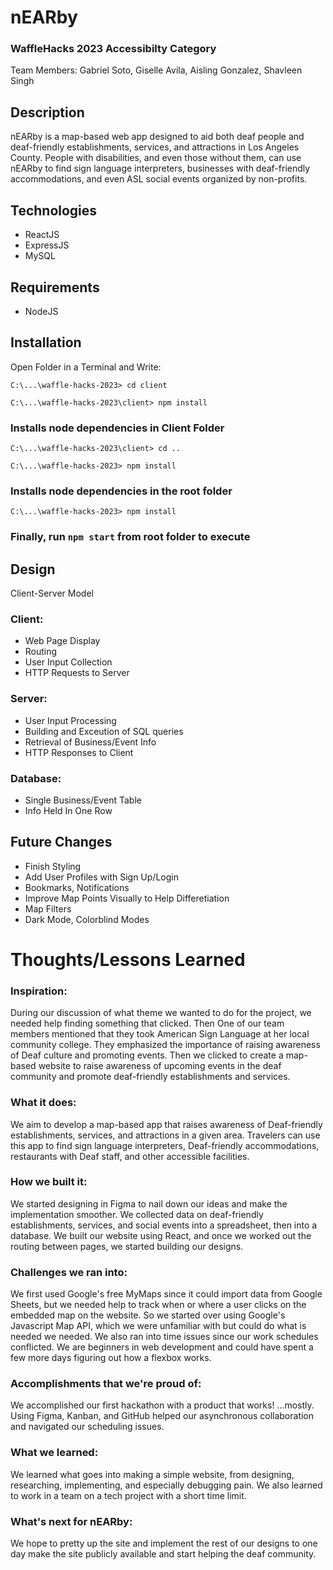 # nEARby 
### WaffleHacks 2023 Accessibilty Category

Team Members:
Gabriel Soto,
Giselle Avila,
Aisling Gonzalez,
Shavleen Singh

## Description

nEARby is a map-based web app designed to aid both deaf people and deaf-friendly establishments, services, and attractions in Los Angeles County. People with disabilities, and even those without them, can use nEARby to find sign language interpreters, businesses with deaf-friendly accommodations, and even ASL social events organized by non-profits.

## Technologies

- ReactJS
- ExpressJS
- MySQL

## Requirements

- NodeJS

## Installation

Open Folder in a Terminal and Write:

`C:\...\waffle-hacks-2023> cd client`

`C:\...\waffle-hacks-2023\client> npm install`

### Installs node dependencies in Client Folder

`C:\...\waffle-hacks-2023\client> cd ..`

`C:\...\waffle-hacks-2023> npm install`

### Installs node dependencies in the root folder

`C:\...\waffle-hacks-2023> npm install`

### Finally, run `npm start` from root folder to execute

## Design

Client-Server Model
### Client:
- Web Page Display
- Routing
- User Input Collection
- HTTP Requests to Server

### Server:
- User Input Processing
- Building and Exceution of SQL queries
- Retrieval of Business/Event Info
- HTTP Responses to Client

### Database:
- Single Business/Event Table
- Info Held In One Row

## Future Changes
- Finish Styling
- Add User Profiles with Sign Up/Login
- Bookmarks, Notifications
- Improve Map Points Visually to Help Differetiation
- Map Filters
- Dark Mode, Colorblind Modes

# Thoughts/Lessons Learned
### Inspiration:
During our discussion of what theme we wanted to do for the project, we needed help finding something that clicked. Then One of our team members mentioned that they took American Sign Language at her local community college. They emphasized the importance of raising awareness of Deaf culture and promoting events. Then we clicked to create a map-based website to raise awareness of upcoming events in the deaf community and promote deaf-friendly establishments and services.

### What it does:
We aim to develop a map-based app that raises awareness of Deaf-friendly establishments, services, and attractions in a given area. Travelers can use this app to find sign language interpreters, Deaf-friendly accommodations, restaurants with Deaf staff, and other accessible facilities.

### How we built it:
We started designing in Figma to nail down our ideas and make the implementation smoother. We collected data on deaf-friendly establishments, services, and social events into a spreadsheet, then into a database. We built our website using React, and once we worked out the routing between pages, we started building our designs.

### Challenges we ran into:
We first used Google's free MyMaps since it could import data from Google Sheets, but we needed help to track when or where a user clicks on the embedded map on the website. So we started over using Google's Javascript Map API, which we were unfamiliar with but could do what is needed we needed. We also ran into time issues since our work schedules conflicted. We are beginners in web development and could have spent a few more days figuring out how a flexbox works.

### Accomplishments that we're proud of:
We accomplished our first hackathon with a product that works! ...mostly. Using Figma, Kanban, and GitHub helped our asynchronous collaboration and navigated our scheduling issues.

### What we learned:
We learned what goes into making a simple website, from designing, researching, implementing, and especially debugging pain. We also learned to work in a team on a tech project with a short time limit.

### What's next for nEARby:
We hope to pretty up the site and implement the rest of our designs to one day make the site publicly available and start helping the deaf community.
